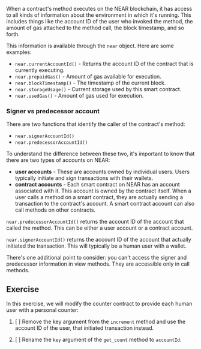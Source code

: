 When a contract's method executes on the NEAR blockchain, it has access to all kinds of information about the environment in which it's running. This includes things like the account ID of the user who invoked the method, the amount of gas attached to the method call, the block timestamp, and so forth.

This information is available through the `near` object. Here are some examples:

- `near.currentAccountId()` - Returns the account ID of the contract that is currently executing.
- `near.prepaidGas()` - Amount of gas available for execution.
- `near.blockTimestamp()` - The timestamp of the current block.
- `near.storageUsage()` - Current storage used by this smart contract.
- `near.usedGas()` - Amount of gas used for execution.

### Signer vs predecessor account

There are two functions that identify the caller of the contract's method:

- `near.signerAccountId()`
- `near.predecessorAccountId()`

To understand the difference between these two, it's important to know that there are two types of accounts on NEAR:

- **user accounts** - These are accounts owned by individual users. Users typically initiate and sign transactions with their wallets.
- **contract accounts** - Each smart contract on NEAR has an account associated with it. This account is owned by the contract itself. When a user calls a method on a smart contract, they are actually sending a transaction to the contract's account. A smart contract account can also call methods on other contracts.

`near.predecessorAccountId()` returns the account ID of the account that called the method. This can be either a user account or a contract account.

`near.signerAccountId()` returns the account ID of the account that actually initiated the transaction. This will typically be a human user with a wallet.

There's one additional point to consider: you can't access the signer and predecessor information in view methods. They are accessible only in call methods.

## Exercise

In this exercise, we will modify the counter contract to provide each human user with a personal counter:

1. [ ] Remove the key argument from the `increment` method and use the account ID of the user, that initiated transaction instead.

2. [ ] Rename the `key` argument of the `get_count` method to `accountId`.
